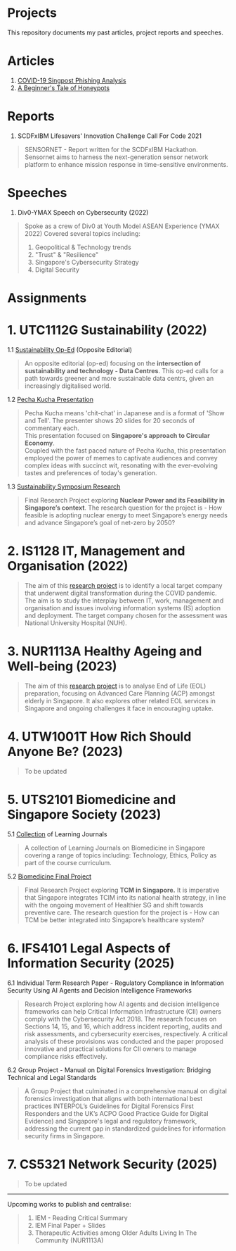 # Projects
This repository documents my past articles, project reports and speeches.

# **Articles**
1. [COVID-19 Singpost Phishing Analysis](https://www.linkedin.com/pulse/covid-19-singpost-phishing-analysis-hugo-chia/)
2. [A Beginner's Tale of Honeypots](https://www.div0.sg/post/beginners-tale-honeypots)

# **Reports**
1. SCDFxIBM Lifesavers' Innovation Challenge Call For Code 2021
> SENSORNET - Report written for the SCDFxIBM Hackathon.
> Sensornet aims to harness the next-generation sensor network platform to enhance mission response in time-sensitive environments.

# **Speeches**
1. Div0-YMAX Speech on Cybersecurity (2022)
> Spoke as a crew of Div0 at Youth Model ASEAN Experience (YMAX 2022)
> Covered several topics including:
> 1. Geopolitical & Technology trends
> 2. "Trust" & "Resilience"
> 3. Singapore's Cybersecurity Strategy
> 4. Digital Security

# **Assignments**

# 1. UTC1112G Sustainability (2022)

1.1 [Sustainability Op-Ed](https://github.com/Hugo-Chia/Projects/blob/main/UTC1112G%20Sustainability/Sustainability%20Op-Ed.pdf) (Opposite Editorial)
> An opposite editorial (op-ed) focusing on the **intersection of sustainability and technology - Data Centres**. This op-ed calls for a path towards greener and more sustainable data centrs, given an increasingly digitalised world.

1.2 [Pecha Kucha Presentation](https://github.com/Hugo-Chia/Projects/tree/main/UTC1112G%20Sustainability/Pecha%20Kucha%20Presentation)
> Pecha Kucha means 'chit-chat' in Japanese and is a format of 'Show and Tell'. The presenter shows 20 slides for 20 seconds of commentary each.  
> This presentation focused on **Singapore's approach to Circular Economy**.  
> Coupled with the fast paced nature of Pecha Kucha, this presentation employed the power of memes to captivate audiences and convey complex ideas with succinct wit, resonating with the ever-evolving tastes and preferences of today's generation.

1.3 [Sustainability Symposium Research](https://github.com/Hugo-Chia/Projects/tree/main/UTC1112G%20Sustainability/Sustainability%20Symposium%20Research)
> Final Research Project exploring **Nuclear Power and its Feasibility in Singapore’s context**.
> The research question for the project is - How feasible is adopting nuclear energy to meet Singapore’s energy needs and advance Singapore’s goal of net-zero by 2050?

# 2. IS1128 IT, Management and Organisation (2022)
> The aim of this [research project](https://github.com/Hugo-Chia/Projects/blob/main/IS1128%20IT%2C%20Management%20and%20Organisation/IS1128%20Group5_Project%20Final%20Report%20(Redacted).pdf) is to identify a local target company that underwent digital transformation during the COVID pandemic. The aim is to study the interplay between IT, work, management and organisation and issues involving information systems (IS) adoption and deployment.
> The target company chosen for the assessment was National University Hospital (NUH).

# 3. NUR1113A Healthy Ageing and Well-being (2023)
> The aim of this [research project](https://github.com/Hugo-Chia/Projects/blob/main/NUR1113A%20Healthy%20Ageing%20and%20Well-being/NUR1113A%20Individual%20Assignment%20(Official)%20-%20For%20Publish.pdf) is to analyse End of Life (EOL) preparation, focusing on Advanced Care Planning (ACP) amongst elderly in Singapore. It also explores other related EOL services in Singapore and ongoing challenges it face in encouraging uptake.

# 4. UTW1001T How Rich Should Anyone Be? (2023)
> To be updated

# 5. UTS2101 Biomedicine and Singapore Society (2023)
5.1 [Collection](https://github.com/Hugo-Chia/Projects/tree/main/UTS2101%20Biomedicine%20and%20Singapore%20Society) of Learning Journals
> A collection of Learning Journals on Biomedicine in Singapore covering a range of topics including: Technology, Ethics, Policy as part of the course curriculum.

5.2 [Biomedicine Final Project](https://github.com/Hugo-Chia/Projects/tree/main/UTS2101%20Biomedicine%20and%20Singapore%20Society/Final%20Project)
> Final Research Project exploring **TCM in Singapore.**
It is imperative that Singapore integrates TCIM into its national health strategy, in line with the ongoing movement of Healthier SG and shift towards preventive care.
The research question for the project is - How can TCM be better integrated into Singapore’s healthcare system?

# 6. IFS4101 Legal Aspects of Information Security (2025)
6.1 Individual Term Research Paper - Regulatory Compliance in Information Security Using AI Agents and Decision Intelligence Frameworks
> Research Project exploring how AI agents and decision intelligence frameworks can help Critical Information Infrastructure (CII) owners comply with the Cybersecurity Act 2018. The research focuses on Sections 14, 15, and 16, which address incident reporting, audits and risk assessments, and cybersecurity exercises, respectively. A critical analysis of these provisions was conducted and the paper proposed innovative and practical solutions for CII owners to manage compliance risks effectively.

6.2 Group Project - Manual on Digital Forensics Investigation: Bridging Technical and Legal Standards
> A Group Project that culminated in a comprehensive manual on digital forensics investigation that aligns with both international best practices INTERPOL’s Guidelines for Digital Forensics First Responders and the UK’s ACPO  Good Practice Guide for Digital Evidence) and Singapore's legal and regulatory framework, addressing the current gap in standardized guidelines for information security firms in Singapore.

# 7. CS5321 Network Security (2025)
> To be updated

---

Upcoming works to publish and centralise:
> 1. IEM - Reading Critical Summary
> 2. IEM Final Paper + Slides
> 3. Therapeutic Activities among Older Adults Living In The Community (NUR1113A)